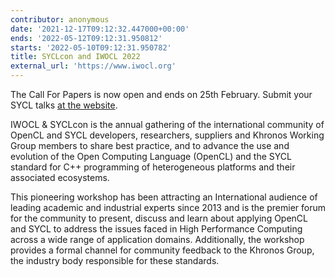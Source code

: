 ```yaml
---
contributor: anonymous
date: '2021-12-17T09:12:32.447000+00:00'
ends: '2022-05-12T09:12:31.950812'
starts: '2022-05-10T09:12:31.950782'
title: SYCLcon and IWOCL 2022
external_url: 'https://www.iwocl.org'
---
```


The Call For Papers is now open and ends on 25th February. Submit your SYCL
talks [at the website](https://www.iwocl.org/).

IWOCL & SYCLcon is the annual gathering of the international community of OpenCL and SYCL developers, researchers,
suppliers and Khronos Working Group members to share best practice, and to advance the use and evolution of the Open
Computing Language (OpenCL) and the SYCL standard for C++ programming of heterogeneous platforms and their associated
ecosystems.

This pioneering workshop has been attracting an International audience of leading academic and industrial experts since
2013 and is the premier forum for the community to present, discuss and learn about applying OpenCL and SYCL to address
the issues faced in High Performance Computing across a wide range of application domains. Additionally, the workshop
provides a formal channel for community feedback to the Khronos Group, the industry body responsible for these
standards.
